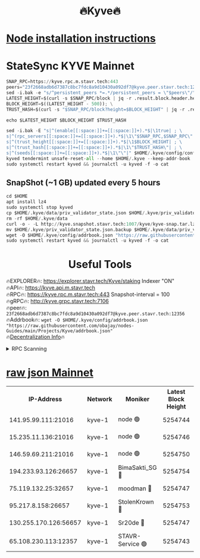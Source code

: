 <h1 align="center"> 🔥Kyve🔥</h1>

[Node installation instructions](https://github.com/obajay/nodes-Guides/tree/main/Projects/Kyve)
=
# StateSync KYVE Mainnet
```python
SNAP_RPC=https://kyve.rpc.m.stavr.tech:443
peers="23f2668adb6d7387c8bc7fdc8a9d10430a092df7@kyve.peer.stavr.tech:12356"
sed -i.bak -e "s/^persistent_peers *=.*/persistent_peers = \"$peers\"/" $HOME/.kyve/config/config.toml
LATEST_HEIGHT=$(curl -s $SNAP_RPC/block | jq -r .result.block.header.height); \
BLOCK_HEIGHT=$((LATEST_HEIGHT - 500)); \
TRUST_HASH=$(curl -s "$SNAP_RPC/block?height=$BLOCK_HEIGHT" | jq -r .result.block_id.hash)

echo $LATEST_HEIGHT $BLOCK_HEIGHT $TRUST_HASH

sed -i.bak -E "s|^(enable[[:space:]]+=[[:space:]]+).*$|\1true| ; \
s|^(rpc_servers[[:space:]]+=[[:space:]]+).*$|\1\"$SNAP_RPC,$SNAP_RPC\"| ; \
s|^(trust_height[[:space:]]+=[[:space:]]+).*$|\1$BLOCK_HEIGHT| ; \
s|^(trust_hash[[:space:]]+=[[:space:]]+).*$|\1\"$TRUST_HASH\"| ; \
s|^(seeds[[:space:]]+=[[:space:]]+).*$|\1\"\"|" $HOME/.kyve/config/config.toml
kyved tendermint unsafe-reset-all --home $HOME/.kyve --keep-addr-book
sudo systemctl restart kyved && journalctl -u kyved -f -o cat
```

## SnapShot (~1 GB) updated every 5 hours
```python
cd $HOME
apt install lz4
sudo systemctl stop kyved
cp $HOME/.kyve/data/priv_validator_state.json $HOME/.kyve/priv_validator_state.json.backup
rm -rf $HOME/.kyve/data
curl -o - -L http://kyve.snapshot.stavr.tech:1007/kyve/kyve-snap.tar.lz4 | lz4 -c -d - | tar -x -C $HOME/.kyve --strip-components 2
mv $HOME/.kyve/priv_validator_state.json.backup $HOME/.kyve/data/priv_validator_state.json
wget -O $HOME/.kyve/config/addrbook.json "https://raw.githubusercontent.com/obajay/nodes-Guides/main/Projects/Kyve/addrbook.json"
sudo systemctl restart kyved && journalctl -u kyved -f -o cat
```

<h1 align="center"> Useful Tools</h1>

🔥EXPLORER🔥:     https://explorer.stavr.tech/Kyve/staking        Indexer "ON" \
🔥API🔥: 			 		https://kyve.api.m.stavr.tech \
🔥RPC🔥:          https://kyve.rpc.m.stavr.tech:443	              Snapshot-interval = 100 \
🔥gRPC🔥:         http://kyve.grpc.stavr.tech:7106 \
🔥peer🔥:					`23f2668adb6d7387c8bc7fdc8a9d10430a092df7@kyve.peer.stavr.tech:12356` \
🔥Addrbook🔥:    ```wget -O $HOME/.kyve/config/addrbook.json "https://raw.githubusercontent.com/obajay/nodes-Guides/main/Projects/Kyve/addrbook.json"``` \
🔥[Decentralization Info](https://github.com/obajay/StateSync-snapshots/tree/main/Projects/Kyve/Decentralization)🔥

<details>
<summary>RPC Scanning</summary>

<h2 align="center"> We scan nodes in real time every 4 hours. And we provide the final result of RPC endpoints.
We cannot influence the operation of these nodes in any way. </h2>


```python
If Voting Power is higher than 0 --> then the Node is a validator of the network and may be subject to attack and be a potential threat to the chain.
```
```python
We marked such validators with a red symbol
```

</details>

[raw json Mainnet](https://rpc-check.kyvem.stavr.tech/kyvem/rpc-kyvem-result.json)
=



<table><tr><th>IP-Address</th><th>Network</th><th>Moniker</th><th>Latest Block Height</th><th>Earliest Block Height</th><th>Catching Up</th><th>Tx Index</th><th>Voting Power</th><th>Scan Time</th></tr><tr><td>141.95.99.111:21016</td><td>kyve-1</td><td>node 🟢</td><td>5254744</td><td>1</td><td>False</td><td>off</td><td>0</td><td>2024-03-07T10:07:39.632632498UTC</td></tr><tr><td>15.235.11.136:21016</td><td>kyve-1</td><td>node 🟢</td><td>5254746</td><td>1</td><td>False</td><td>off</td><td>0</td><td>2024-03-07T10:07:54.541858537UTC</td></tr><tr><td>146.59.69.211:21016</td><td>kyve-1</td><td>node 🟢</td><td>5254750</td><td>1</td><td>False</td><td>off</td><td>0</td><td>2024-03-07T10:08:14.110740793UTC</td></tr><tr><td>194.233.93.126:26657</td><td>kyve-1</td><td>BimaSakti_SG 🔴</td><td>5254754</td><td>2646001</td><td>False</td><td>off</td><td>651</td><td>2024-03-07T10:08:42.015146465UTC</td></tr><tr><td>75.119.132.25:32657</td><td>kyve-1</td><td>moodman 🔴</td><td>5254747</td><td>5154747</td><td>False</td><td>off</td><td>6865</td><td>2024-03-07T10:07:57.465816215UTC</td></tr><tr><td>95.217.8.158:26657</td><td>kyve-1</td><td>StolenKrown 🔴</td><td>5254753</td><td>5193501</td><td>False</td><td>on</td><td>2499</td><td>2024-03-07T10:08:30.862433447UTC</td></tr><tr><td>130.255.170.126:56657</td><td>kyve-1</td><td>Sr20de 🔴</td><td>5254747</td><td>5217201</td><td>False</td><td>off</td><td>5958</td><td>2024-03-07T10:07:54.963162288UTC</td></tr><tr><td>65.108.230.113:12357</td><td>kyve-1</td><td>STAVR-Service 🟢</td><td>5254743</td><td>5254201</td><td>False</td><td>on</td><td>0</td><td>2024-03-07T10:07:33.271355464UTC</td></tr></table>
